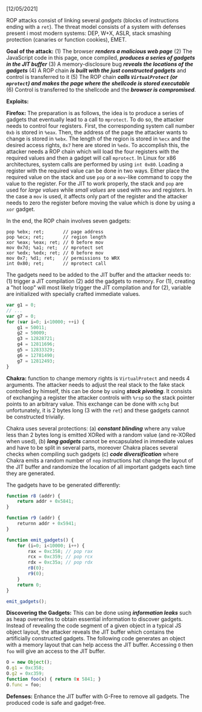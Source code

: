<!-- Please prefix the notes with the date as in [22/12/2020] -->

[12/05/2021]

ROP attacks consist of linking several *gadgets* (blocks of instructions ending with a `ret`). The threat model consists of a system with defenses present i most modern systems: DEP, W+X, ASLR, stack smashing protection (canaries or function cookies), EMET.

**Goal of the attack:** (1) The browser ***renders a malicious web page*** (2) The JavaScript code in this page, once compiled, ***produces a series of gadgets in the JIT buffer*** (3)  A memory-disclosure bug ***reveals the locations of the gadgets*** (4) A ROP chain ***is built with the just constructed gadgets*** and control is transferred to it (5) The ROP chain ***calls `VirtualProtect` (or `mprotect`) and makes the page where the shellcode is stored executable*** (6) Control is transferred to the shellcode and the ***browser is compromised***.

**Exploits:**

**Firefox:** The preparation is as follows, the idea is to produce a series of gadgets that eventually lead to a call to `mprotect`. To do so, the attacker needs to control four registers. First,  the corresponding system call number `0xb` is stored in `%eax`. Then, the address of the page the attacker wants to change is stored in `%ebx`. The length of the region is stored in `%ecx` and the desired access rights, `0x7` here are stored in `%edx`. To accomplish this, the attacker needs a ROP chain which will load the four registers with the required values and then a gadget will call `mprotect`. In Linux for x86 architectures, system calls are performed by using `int 0x80`. Loading a register with the required value can be done in two ways. Either place the required value on the stack and use `pop` or a `mov`-like command to copy the value to the register. For the JIT to work properly, the stack and `pop` are used for *large values* while *small values* are used with `mov` and registers. In the case a `mov` is used, it affects only part of the register and the attacker needs to zero the register before moving the value which is done by using a `xor` gadget.

In the end, the ROP chain involves seven gadgets:

```assembly
pop %ebx; ret;       // page address
pop %ecx; ret;       // region length
xor %eax; %eax; ret; // 0 before mov
mov 0x7d; %a1; ret;  // mprotect set
xor %edx; %edx; ret; // 0 before mov
mov 0x7; %d1; ret;   // permissions to WRX
int 0x80; ret;       // mprotect call
```

The gadgets need to be added to the JIT buffer and the attacker needs to: (1) trigger a JIT compilation (2) add the gadgets to memory. For (1), creating a "hot loop" will most likely trigger the JIT compilation and for (2), variable are initialized with specially crafted immediate values.

```javascript
var g1 = 0;
// ...
var g7 = 0;
for (var i=0; i<10000; ++i) {
    g1 = 50011;
    g2 = 50009;
    g3 = 12828721;
    g4 = 12811696;
    g5 = 12833329;
    g6 = 12781490;
    g7 = 12812493;
}
```

**Chakra:** function to change memory rights is `VirtualProtect` and needs 4 arguments. The attacker needs to adjust the real stack to the fake stack controlled by himself, this can be done by using ***stack pivoting***. It consists of exchanging a register the attacker controls with `%rsp` so the stack pointer points to an arbitrary value. This exchange can be done with `xchg` but unfortunately, it is 2 bytes long (3 with the `ret`) and these gadgets cannot be constructed trivially. 

Chakra uses several protections: (a) ***constant blinding*** where any value less than 2 bytes long is emitted XORed with a random value (and re-XORed when used), (b) ***long gadgets*** cannot be encapsulated in immediate values and have to be split in several parts, moreover Chakra places several checks when compiling such gadgets (c) ***code diversification*** where Chakra emits a random number of `nop` instructions hat change the layout of the JIT buffer and randomize the location of all important gadgets each time they are generated.

The gadgets have to be generated differently:

```javascript
function r8 (addr) {
    return addr + 0x5841;
}

function r9 (addr) {
    returnn addr + 0x5941;
}

function emit_gadgets() {
    for (i=0; i<10000; i++) {
        rax = 0xc358; // pop rax
        rcx = 0xc359; // pop rcx
        rdx = 0xc35a; // pop rdx
        r8(0);
        r9(0);
    }
    return 0;
}

emit_gadgets();
```

**Discovering the Gadgets:** This can be done using ***information leaks*** such as heap overwrites to obtain essential information to discover gadgets. Instead of revealing the code segment of a given object in a typical JS object layout, the attacker reveals the JIT buffer which contains the artificially constructed gadgets. The following code generates an object with a memory layout that can help access the JIT buffer. Accessing `O` then `foo` will give an access to the JIT buffer.

```javascript
O = new Object();
O.g1 = 0xc358;
O.g2 = 0xc359;
function foo(x) { return 0x 5841; }
O.func = foo;
```

**Defenses:** Enhance the JIT buffer with G-Free to remove all gadgets. The produced code is safe and gadget-free.
